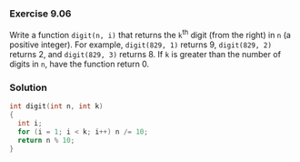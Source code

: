 ### Exercise 9.06
Write a function `digit(n, i)` that returns the `k`<sup>th</sup> digit (from the right) in `n` (a positive integer). For example, `digit(829, 1)` returns 9, `digit(829, 2)` returns 2, and `digit(829, 3)` returns 8. If `k` is greater than the number of digits in `n`, have the function return 0.

### Solution
```c
int digit(int n, int k)
{
  int i;
  for (i = 1; i < k; i++) n /= 10;
  return n % 10;
}
```
